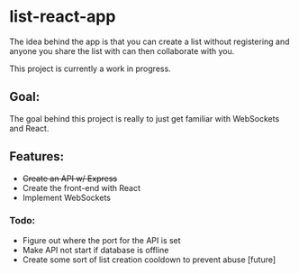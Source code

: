 # list-react-app
The idea behind the app is that you can create a list without registering and anyone you share the list with can then collaborate with you.

This project is currently a work in progress.

## Goal:
The goal behind this project is really to just get familiar with WebSockets and React.

## Features:
* ~~Create an API w/ Express~~
* Create the front-end with React
* Implement WebSockets

### Todo:
* Figure out where the port for the API is set
* Make API not start if database is offline
* Create some sort of list creation cooldown to prevent abuse [future]